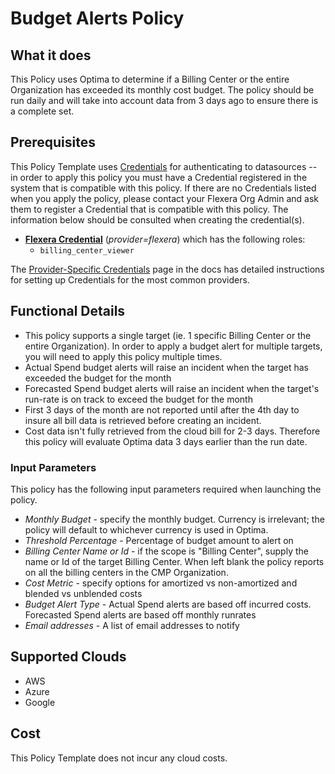 # Budget Alerts Policy

## What it does

This Policy uses Optima to determine if a Billing Center or the entire Organization has exceeded its monthly cost budget. The policy should be run daily and will take into account data from 3 days ago to ensure there is a complete set.

## Prerequisites
This Policy Template uses [Credentials](https://docs.flexera.com/flexera/EN/Automation/ManagingCredentialsExternal.htm) for authenticating to datasources -- in order to apply this policy you must have a Credential registered in the system that is compatible with this policy. If there are no Credentials listed when you apply the policy, please contact your Flexera Org Admin and ask them to register a Credential that is compatible with this policy. The information below should be consulted when creating the credential(s).

- [**Flexera Credential**](https://docs.flexera.com/flexera/EN/Automation/ProviderCredentials.htm#Flexera) (*provider=flexera*) which has the following roles:
  - `billing_center_viewer`

The [Provider-Specific Credentials](https://docs.flexera.com/flexera/EN/Automation/ProviderCredentials.htm) page in the docs has detailed instructions for setting up Credentials for the most common providers.

## Functional Details

- This policy supports a single target (ie. 1 specific Billing Center or the entire Organization). In order to apply a budget alert for multiple targets, you will need to apply this policy multiple times.
- Actual Spend budget alerts will raise an incident when the target has exceeded the budget for the month
- Forecasted Spend budget alerts will raise an incident when the target's run-rate is on track to exceed the budget for the month
- First 3 days of the month are not reported until after the 4th day to insure all bill data is retrieved before creating an incident.
- Cost data isn't fully retrieved from the cloud bill for 2-3 days.  Therefore this policy will evaluate Optima data 3 days earlier than the run date.

### Input Parameters

This policy has the following input parameters required when launching the policy.

- *Monthly Budget* - specify the monthly budget.  Currency is irrelevant; the policy will default to whichever currency is used in Optima.
- *Threshold Percentage* - Percentage of budget amount to alert on
- *Billing Center Name or Id* - if the scope is "Billing Center", supply the name or Id of the target Billing Center. When left blank the policy reports on all the billing centers in the CMP Organization.
- *Cost Metric* - specify options for amortized vs non-amortized and blended vs unblended costs
- *Budget Alert Type* - Actual Spend alerts are based off incurred costs. Forecasted Spend alerts are based off monthly runrates
- *Email addresses* - A list of email addresses to notify

## Supported Clouds

- AWS
- Azure
- Google

## Cost

This Policy Template does not incur any cloud costs.
